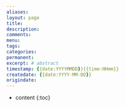 ```yaml
---
aliases:
layout: page
title:
description:
comments:
menu:
tags: 
categories:
permanent: 
excerpt: # abstract
timestamp: {{date:YYYYMMDD}}{{time:HHmm}}
createdate: {{date:YYYY-MM-DD}}
origindate: 
---
```






* content
 {:toc}


